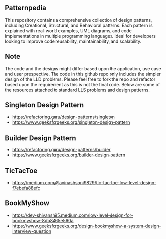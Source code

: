 ## Patternpedia
This repository contains a comprehensive collection of design patterns, including Creational, Structural, and Behavioral patterns. Each pattern is explained with real-world examples, UML diagrams, and code implementations in multiple programming languages. Ideal for developers looking to improve code reusability, maintainability, and scalability.

## Note
The code and the designs might differ based upon the application, use case and user prespective. The code in this github repo only includes the simpler design of the LLD problems. Please feel free to fork the repo and refactor based upon the requirement as this is not the final code. Below are some of the resources attached to standard LLS problems and design patterns. 

## Singleton Design Pattern
* https://refactoring.guru/design-patterns/singleton
* https://www.geeksforgeeks.org/singleton-design-pattern

## Builder Design Pattern
* https://refactoring.guru/design-patterns/builder
* https://www.geeksforgeeks.org/builder-design-pattern

## TicTacToe
* https://medium.com/@avinashsoni9829/tic-tac-toe-low-level-design-f7ebefa88efc

## BookMyShow
* https://dev-shivansh95.medium.com/low-level-design-for-bookmyshow-8db8465e560a
* https://www.geeksforgeeks.org/design-bookmyshow-a-system-design-interview-question
